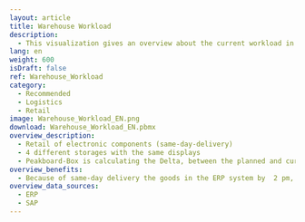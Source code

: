 ```yaml
---
layout: article
title: Warehouse Workload
description: 
  - This visualization gives an overview about the current workload in a warehouse. It uses variables as example data and a script is running to show some movement. Replace the variables with your own data sources and remove the script to get it running for your personal use case. 
lang: en
weight: 600
isDraft: false
ref: Warehouse_Workload
category:
  - Recommended
  - Logistics
  - Retail
image: Warehouse_Workload_EN.png
download: Warehouse_Workload_EN.pbmx
overview_description:
  - Retail of electronic components (same-day-delivery)​ 
  - 4 different storages with the same displays 
  - ​Peakboard-Box is calculating the Delta, between the planned and current status ​
overview_benefits:
  - Because of same-day delivery the goods in the ERP system by  2 pm, has to packed and get ready by 4 pm  -> associated with high costs, because it is unpredictable how many people have to be deployed. Helpful to manage workforce.​
overview_data_sources:
  - ERP
  - SAP
---
```

